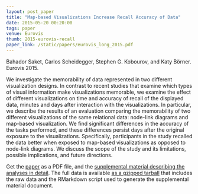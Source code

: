 ```yaml
---
layout: post_paper
title: "Map-based Visualizations Increase Recall Accuracy of Data"
date: 2015-05-20 00:20:00
tags: paper
venue: Eurovis
thumb: 2015-eurovis-recall
paper_link: /static/papers/eurovis_long_2015.pdf
---
```


Bahador Saket, Carlos Scheidegger, Stephen G. Kobourov, and Katy
Börner. Eurovis 2015.

We investigate the memorability of data represented in two different
visualization designs. In contrast to recent studies that examine
which types of visual information make visualizations memorable, we
examine the effect of different visualizations on time and accuracy of
recall of the displayed data, minutes and days after interaction with
the visualizations. In particular, we describe the results of an
evaluation comparing the memorability of two different visualizations
of the same relational data: node-link diagrams and map-based
visualization. We find significant differences in the accuracy of the
tasks performed, and these differences persist days after the original
exposure to the visualizations. Specifically, participants in the
study recalled the data better when exposed to map-based
visualizations as opposed to node-link diagrams. We discuss the scope
of the study and its limitations, possible implications, and future
directions.

Get the [paper](/static/papers/eurovis_long_2015.pdf) as a PDF file,
and the [supplemental material describing the analyses in
detail](/static/papers/eurovis_long_2015_supplemental.pdf). The full data is
available [as a gzipped tarball](/static/papers/eurovis_long_2015_supplemental.tar.gz) that includes the raw data and the RMarkdown
script used to generate the supplemental material document.

